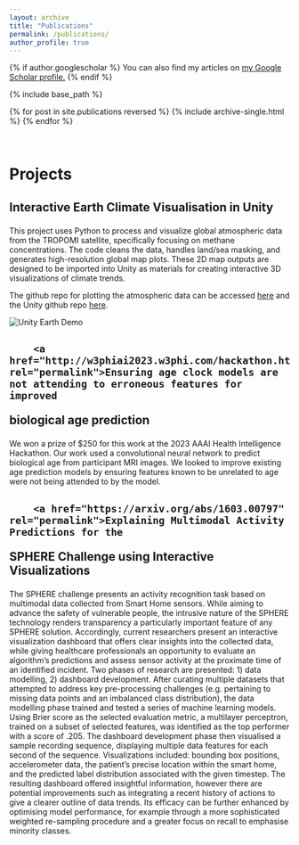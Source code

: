 ```yaml
---
layout: archive
title: "Publications"
permalink: /publications/
author_profile: true
---
```


{% if author.googlescholar %}
  You can also find my articles on <u><a href="{{author.googlescholar}}">my Google Scholar profile</a>.</u>
{% endif %}

{% include base_path %}

{% for post in site.publications reversed %}
  {% include archive-single.html %}
{% endfor %}

<br>
<h1 class="page__title">Projects</h1>

<h2 class="archive__item-title" itemprop="headline">
      
  Interactive Earth Climate Visualisation in Unity
    
</h2>
This project uses Python to process and visualize global atmospheric data from the TROPOMI satellite, specifically focusing on methane concentrations. The code cleans the data, handles land/sea masking, and generates high-resolution global map plots. These 2D map outputs are designed to be imported into Unity as materials for creating interactive 3D visualizations of climate trends.

The github repo for plotting the atmospheric data can be accessed [here](https://github.com/Laprama/Climate_Data_Visualisation) and the Unity github repo [here](https://github.com/Laprama/Interactive_Earth_Climate_3D_Unity).

![Unity Earth Demo](../images/Unity_Earth_Demo.gif)

   

<h2 class="archive__item-title" itemprop="headline">
      
        <a href="http://w3phiai2023.w3phi.com/hackathon.html" rel="permalink">Ensuring age clock models are not attending to erroneous features for improved
biological age prediction
</a>
     
</h2>
We won a prize of $250 for this work at the 2023 AAAI Health Intelligence Hackathon. Our work used a convolutional neural network to predict biological age from participant MRI images. We looked to improve existing age prediction models by ensuring features known to be unrelated to age were not being attended to by the model. 

   

<h2 class="archive__item-title" itemprop="headline">
      
        <a href="https://arxiv.org/abs/1603.00797" rel="permalink">Explaining Multimodal Activity Predictions for the
SPHERE Challenge using Interactive Visualizations
</a>
      
</h2>

The SPHERE challenge presents an activity recognition task based on multimodal data collected from Smart Home sensors. While aiming to advance the safety of vulnerable people, the intrusive nature of the SPHERE technology renders transparency a particularly important feature of any SPHERE solution. Accordingly, current researchers present an interactive visualization dashboard that offers clear insights into the collected data, while giving healthcare professionals an opportunity to evaluate an algorithm’s predictions and assess sensor activity at the proximate time of an identified incident. Two phases of research are presented: 1) data modelling, 2) dashboard development. After curating multiple datasets that attempted to address key pre-processing challenges (e.g. pertaining to missing data points and an imbalanced class distribution), the data modelling phase trained and tested a series of machine learning models. Using Brier score as the selected evaluation metric, a multilayer perceptron, trained on a subset of selected features, was identified as the top performer with a score of .205. The dashboard development phase then visualised a sample recording sequence, displaying multiple data features for each second of the sequence. Visualizations included: bounding box positions, accelerometer data, the patient’s precise location within the smart home, and the predicted label distribution associated with the given timestep. The resulting dashboard offered insightful information, however there are potential improvements such as integrating a recent history of actions to give a clearer outline of data trends. Its efficacy can be further enhanced by optimising model performance, for example through a more sophisticated weighted re-sampling procedure and a greater focus on recall to emphasise minority classes.

